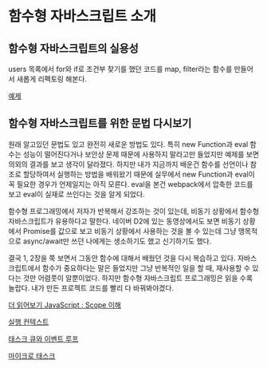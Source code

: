 # 함수형 자바스크립트 소개

## 함수형 자바스크립트의 실용성

users 목록에서 for와 if로 조건부 찾기를 했던 코드를 map, filter라는 함수를 만들어서 새롭게 리펙토링 해본다.

[예제](introduce_fp_filter_map.html)

## 함수형 자바스크립트를 위한 문법 다시보기

원래 알고있던 문법도 있고 완전히 새로운 방법도 있다. 특히 new Function과 eval 함수는 성능이 떨어진다거나 보안상 문제 때문에 사용하지 말라고만 들었지만 예제를 보면 의외의 결과를 보고 생각이 달라졌다.
하지만 내가 지금까지 배운건 함수를 선언이나 참조로 할당하여서 실행하는 방법을 배워왔기 때문에 실무에서 new Function과 eval이 꼭 필요한 경우가 언제일지는 아직 모른다. eval을 본건 webpack에서 압축한 코드를 보고 eval이 실재로 쓰인다는 것을 알게 되었다.

함수형 프로그래밍에서 저자가 반복해서 강조하는 것이 있는데, 비동기 상황에서 함수형 자바스크립트가 유용하다고 말한다. 네이버 D2에 있는 동영상에서도 보면 비동기 상황에서 Promise를 값으로 보고 비동기 상황에서 사용하는 것을 볼 수 있는데 그냥 맹목적으로 async/await만 쓰던 나에게는 생소하기도 했고 신기하기도 했다.

결국 1, 2장을 쭉 보면서 그동안 함수에 대해서 배웠던 것을 다시 복습하고 있다. 자바스크립트에서 함수가 중요하다는 말은 들었지만 그냥 반복적인 일을 할 때, 재사용할 수 있다는 것만 어렴풋이 알뿐이었다. 하지만 함수형 자바스크립트 프로그래밍은 읽을 수록 놀랍다. 내가 만든 프로젝트 코드를 빨리 다 바꿔봐야겠다.

[더 읽어보기 JavaScript : Scope 이해](https://www.nextree.co.kr/p7363/)

[실행 컨텍스트](https://poiemaweb.com/js-execution-context)

[태스크 큐와 이벤트 루프](https://velog.io/@yejineee/%EC%9D%B4%EB%B2%A4%ED%8A%B8-%EB%A3%A8%ED%94%84%EC%99%80-%ED%83%9C%EC%8A%A4%ED%81%AC-%ED%81%90-%EB%A7%88%EC%9D%B4%ED%81%AC%EB%A1%9C-%ED%83%9C%EC%8A%A4%ED%81%AC-%EB%A7%A4%ED%81%AC%EB%A1%9C-%ED%83%9C%EC%8A%A4%ED%81%AC-g6f0joxx)

[마이크로 태스크](https://ko.javascript.info/microtask-queue)
